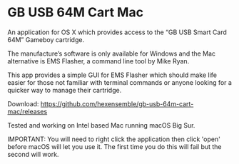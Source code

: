 # GB USB 64M Cart Mac

An application for OS X which provides access to the “GB USB Smart Card 64M” Gameboy cartridge.

The manufacture’s software is only available for Windows and the Mac alternative is EMS Flasher, a command line tool by Mike Ryan.

This app provides a simple GUI for EMS Flasher which should make life easier for those not familiar with terminal commands or anyone looking for a quicker way to manage their cartridge.

Download: https://github.com/hexensemble/gb-usb-64m-cart-mac/releases

Tested and working on Intel based Mac running macOS Big Sur.

IMPORTANT: You will need to right click the application then click 'open' before macOS will let you use it. The first time you do this will fail but the second will work.

